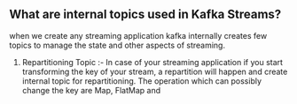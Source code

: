 ## What are internal topics used in Kafka Streams?
when we create any streaming application kafka internally creates few topics to manage the state and other aspects of streaming.

 1. Repartitioning Topic :- In case of your streaming application if you start transforming the key of your stream, a repartition will happen and create internal topic for repartitioning. The operation which can possibly change the key are Map, FlatMap and 

<!--stackedit_data:
eyJoaXN0b3J5IjpbLTE4OTMyNTQzOTksMTY3ODU4NTE5NSwtNT
AxMDEzMjYxLDIwMzY3NzI0NDMsLTIwODg3NDY2MTIsLTk1MDAy
NTAxMiwtNTA0MjczNDcwLC0xMTYxNzQwNTc1LC0yMTQ2NTEwMD
AzLDIwODI2MDE2MTYsLTIxMTM3Mjk5MzIsLTkzMTYyMTk1LDYz
OTUzNTAwMCwxNjM2ODg5MDUyLC02NzYyMTM5NjYsLTEwODgyMT
Q1NTQsLTExMTM1NjM4MjYsLTE5NDQ2Nzc0NDAsMTY3Mjg4Mzcz
MSwtNzQ1NTg0NzEzXX0=
-->